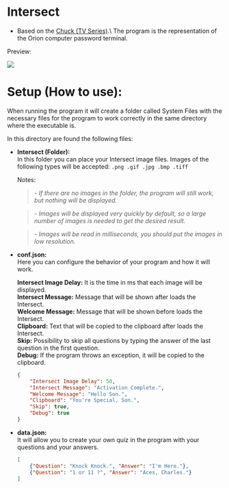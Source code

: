 # Intersect

- Based on the [Chuck (TV Series)](https://en.wikipedia.org/wiki/Chuck_(TV_series)).\
The program is the representation of the Orion computer password terminal.


Preview:

![](https://i.imgur.com/WL8IOA3.png)

# Setup (How to use):

When running the program it will create a folder called System Files with the necessary files for the program to work correctly in the same directory where the executable is.

In this directory are found the following files:
- **Intersect (Folder):**\
In this folder you can place your Intersect image files.
Images of the following types will be accepted: `.png .gif .jpg .bmp .tiff`

	Notes:
  > *- If there are no images in the folder, the program will still work, but nothing will be displayed.*

  > *- Images will be displayed very quickly by default, so a large number of images is needed to get the desired result.*

  > *- Images will be read in milliseconds, you should put the images in low resolution.*

- **conf.json:**\
Here you can configure the behavior of your program and how it will work.

	**Intersect Image Delay:** It is the time in ms that each image will be displayed.\
	**Intersect Message:** Message that will be shown after loads the Intersect.\
	**Welcome Message:** Message that will be shown before loads the Intersect.\
	**Clipboard:** Text that will be copied to the clipboard after loads the Intersect.\
	**Skip:** Possibility to skip all questions by typing the answer of the last question in the first question.\
	**Debug:** If the program throws an exception, it will be copied to the clipboard.

  ```json
  {
      "Intersect Image Delay": 50, 
      "Intersect Message": "Activation Complete.", 
      "Welcome Message": "Hello Son.", 
      "Clipboard": "You're Special, Son.", 
      "Skip": true, 
      "Debug": true
  }
  ```

- **data.json:**\
	It will allow you to create your own quiz in the program with your questions and your answers.

  ```json
  [
      {"Question": "Knock Knock.", "Answer": "I'm Here."}, 
      {"Question": "1 or 11 ?", "Answer": "Aces, Charles."}
  ]
  ```
